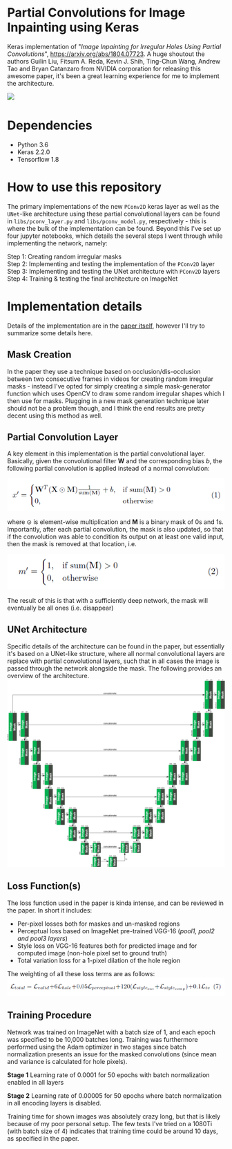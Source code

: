 # Partial Convolutions for Image Inpainting using Keras
Keras implementation of "*Image Inpainting for Irregular Holes Using Partial Convolutions*", https://arxiv.org/abs/1804.07723. A huge shoutout the authors Guilin Liu, Fitsum A. Reda, Kevin J. Shih, Ting-Chun Wang, Andrew Tao and Bryan Catanzaro from NVIDIA corporation for releasing this awesome paper, it's been a great learning experience for me to implement the architecture. 

<img src='./data/images/sample_results.png' />

# Dependencies
* Python 3.6
* Keras 2.2.0
* Tensorflow 1.8

# How to use this repository
The primary implementations of the new `PConv2D` keras layer as well as the `UNet`-like architecture using these partial convolutional layers can be found in `libs/pconv_layer.py` and `libs/pconv_model.py`, respectively - this is where the bulk of the implementation can be found. Beyond this I've set up four jupyter notebooks, which details the several steps I went through while implementing the network, namely:

Step 1: Creating random irregular masks<br />
Step 2: Implementing and testing the implementation of the `PConv2D` layer<br />
Step 3: Implementing and testing the UNet architecture with `PConv2D` layers<br />
Step 4: Training & testing the final architecture on ImageNet

# Implementation details
Details of the implementation are in the [paper itself](https://arxiv.org/abs/1804.07723), however I'll try to summarize some details here.

## Mask Creation
In the paper they use a technique based on occlusion/dis-occlusion between two consecutive frames in videos for creating random irregular masks - instead I've opted for simply creating a simple mask-generator function which uses OpenCV to draw some random irregular shapes which I then use for masks. Plugging in a new mask generation technique later should not be a problem though, and I think the end results are pretty decent using this method as well.

## Partial Convolution Layer
A key element in this implementation is the partial convolutional layer. Basically, given the convolutional filter **W** and the corresponding bias *b*, the following partial convolution is applied instead of a normal convolution:

<img src='./data/images/eq1.PNG' />

where ⊙ is element-wise multiplication and **M** is a binary mask of 0s and 1s. Importantly, after each partial convolution, the mask is also updated, so that if the convolution was able to condition its output on at least one valid input, then the mask is removed at that location, i.e.

<img src='./data/images/eq2.PNG' />

The result of this is that with a sufficiently deep network, the mask will eventually be all ones (i.e. disappear)

## UNet Architecture
Specific details of the architecture can be found in the paper, but essentially it's based on a UNet-like structure, where all normal convolutional layers are replace with partial convolutional layers, such that in all cases the image is passed through the network alongside the mask. The following provides an overview of the architecture.
<img src='./data/images/architecture.png' />

## Loss Function(s)
The loss function used in the paper is kinda intense, and can be reviewed in the paper. In short it includes:

* Per-pixel losses both for maskes and un-masked regions
* Perceptual loss based on ImageNet pre-trained VGG-16 (*pool1, pool2 and pool3 layers*)
* Style loss on VGG-16 features both for predicted image and for computed image (non-hole pixel set to ground truth)
* Total variation loss for a 1-pixel dilation of the hole region

The weighting of all these loss terms are as follows:
<img src='./data/images/eq7.PNG' />

## Training Procedure
Network was trained on ImageNet with a batch size of 1, and each epoch was specified to be 10,000 batches long. Training was furthermore performed using the Adam optimizer in two stages since batch normalization presents an issue for the masked convolutions (since mean and variance is calculated for hole pixels).

**Stage 1**
Learning rate of 0.0001 for 50 epochs with batch normalization enabled in all layers

**Stage 2**
Learning rate of 0.00005 for 50 epochs where batch normalization in all encoding layers is disabled.

Training time for shown images was absolutely crazy long, but that is likely because of my poor personal setup. The few tests I've tried on a 1080Ti (with batch size of 4) indicates that training time could be around 10 days, as specified in the paper.
